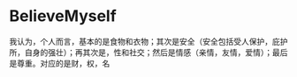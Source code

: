# BelieveMyself

我认为，个人而言，基本的是食物和衣物；其次是安全（安全包括受人保护，庇护所，自身的强壮）；再其次是，性和社交；然后是情感（亲情，友情，爱情）；最后是尊重。对应的是财，权，名